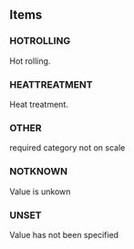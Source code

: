 

<!-- end of short definition -->
## Items

### HOTROLLING
Hot rolling.

### HEATTREATMENT
Heat treatment.

### OTHER
required category not on scale

### NOTKNOWN
Value is unkown

### UNSET
Value has not been specified

